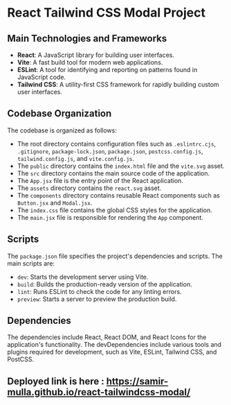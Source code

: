 # React Tailwind CSS Modal Project


## Main Technologies and Frameworks

- **React**: A JavaScript library for building user interfaces.
- **Vite**: A fast build tool for modern web applications.
- **ESLint**: A tool for identifying and reporting on patterns found in JavaScript code.
- **Tailwind CSS**: A utility-first CSS framework for rapidly building custom user interfaces.

## Codebase Organization

The codebase is organized as follows:

- The root directory contains configuration files such as `.eslintrc.cjs`, `.gitignore`, `package-lock.json`, `package.json`, `postcss.config.js`, `tailwind.config.js`, and `vite.config.js`.
- The `public` directory contains the `index.html` file and the `vite.svg` asset.
- The `src` directory contains the main source code of the application.
 - The `App.jsx` file is the entry point of the React application.
 - The `assets` directory contains the `react.svg` asset.
 - The `components` directory contains reusable React components such as `Button.jsx` and `Modal.jsx`.
 - The `index.css` file contains the global CSS styles for the application.
 - The `main.jsx` file is responsible for rendering the `App` component.

## Scripts

The `package.json` file specifies the project's dependencies and scripts. The main scripts are:

- `dev`: Starts the development server using Vite.
- `build`: Builds the production-ready version of the application.
- `lint`: Runs ESLint to check the code for any linting errors.
- `preview`: Starts a server to preview the production build.

## Dependencies

The dependencies include React, React DOM, and React Icons for the application's functionality. The devDependencies include various tools and plugins required for development, such as Vite, ESLint, Tailwind CSS, and PostCSS.

## Deployed link is here : https://samir-mulla.github.io/react-tailwindcss-modal/
